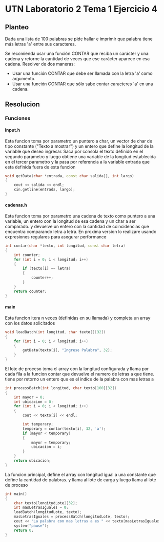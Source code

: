 # UTN Laboratorio 2 Tema 1 Ejercicio 4

## Planteo

Dada una lista de 100 palabras se pide hallar e imprimir que palabra tiene más letras 'a' entre sus
caracteres.

Se recomienda usar una función CONTAR que reciba un carácter y una cadena y retorne la
cantidad de veces que ese carácter aparece en esa cadena.
Resolver de dos maneras:

* Usar una función CONTAR que debe ser llamada con la letra 'a' como argumento.
* Usar una función CONTAR que sólo sabe contar caracteres 'a' en una cadena.

## Resolucion

### Funciones

#### input.h
Esta funcion toma por parametro un puntero a char, un vector de char de tipo constante ("Texto a mostrar") y un entero que define la longitud de la variable que deseo ingresar.
Saca por consola el texto definido en el segundo parametro y luego obtiene una variable de la longitud establecida en el tercer parametro y la pasa por referencia a la variable entrada que esta definida fuera de esta funcion 

```c++
void getData(char *entrada, const char salida[], int largo)
{
    cout << salida << endl;
    cin.getline(entrada, largo);
}
```

#### cadenas.h
Esta funcion toma por parametro una cadena de texto como puntero a una variable, un entero con la longitud de esa cadena y un char a ser comparado. 
y devuelve un entero con la cantidad de coincidencias que encuentra comparando letra a letra. 
En proxima version lo realizare usando expresiones regulares para asegurar performance

```c++
int contar(char *texto, int longitud, const char letra)
{
    int counter;
    for (int i = 0; i < longitud; i++)
    {
        if (texto[i] == letra)
        {
            counter++;
        }
    }
    return counter;
}
```
#### main 
Esta funcion itera n veces (definidas en su llamada) y completa un array con los datos solicitados
```c++
void loadBatch(int longitud, char texto[][32])
{
    for (int i = 0; i < longitud; i++)
    {
        getData(texto[i], "Ingrese Palabra", 32);
    }
}
```
El lote de proceso toma el array con la longitud configurada y llama por cada fila a la funcion contar 
que devuelve el numero de letras a que tiene. 
tiene por retorno un entero que es el indice de la palabra con mas letras a 

```c++
int processBatch(int longitud, char texto[100][32])
{
    int mayor = 0;
    int ubicacion = 0;
    for (int i = 0; i < longitud; i++)
    {
        cout << texto[i] << endl;

        int temporary;
        temporary = contar(texto[i], 32, 'a');
        if (mayor < temporary)
        {
            mayor = temporary;
            ubicacion = i;
        }
    }
    return ubicacion;
}
```
La funcion principal, define el array con longitud igual a una constante que define la cantidad de palabras.
y llama al lote de carga y luego llama al lote de proceso 

```c++
int main()
{
    char texto[longitudLote][32];
    int masLetrasIguales = 0;
    loadBatch(longitudLote, texto);
    masLetrasIguales = processBatch(longitudLote, texto);
    cout << "La palabra con mas letras a es " << texto[masLetrasIguales] << " numero de orden " << masLetrasIguales << " Tiene " << masLetrasIguales << " letras iguales" << endl;
    system("pause");
    return 0;
}
```